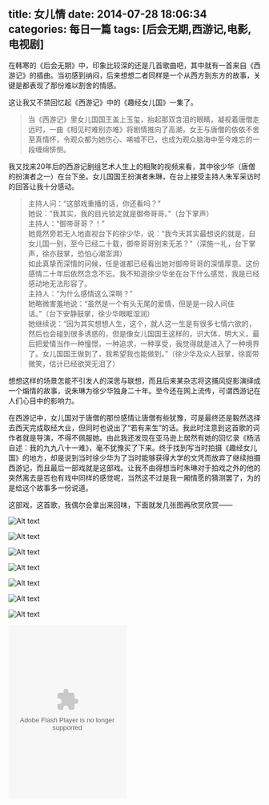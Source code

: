 title: 女儿情
date: 2014-07-28 18:06:34
categories: 每日一篇
tags: [后会无期,西游记,电影,电视剧]
---

在韩寒的《后会无期》中，印象比较深的还是几首歌曲吧，其中就有一首来自《西游记》的插曲。当初感到纳闷，后来想想二者同样是一个从西方到东方的故事，关键是都表现了那份难以割舍的情感。  

这让我又不禁回忆起《西游记》中的《趣经女儿国》一集了。
>当《西游记》里女儿国国王盖上玉玺，抬起那双含泪的眼睛，凝视着唐僧走远时，一曲《相见时难别亦难》将剧情推向了高潮，女王与唐僧的依依不舍至真情怀，令观众都为她伤心、唏嘘不已，也成为观众脑海中至今难忘的一段缠绵悱恻。 

我又找来20年后的西游记剧组艺术人生上的相聚的视频来看，其中徐少华（唐僧的扮演者之一）在台下坐。女儿国国王扮演者朱琳，在台上接受主持人朱军采访时的回答让我十分感动。
>主持人问：“这部戏重播的话，你还看吗？”    
她说：“我其实，我的目光锁定就是御帝哥哥。”（台下掌声）    
主持人：“御帝哥哥？！”    
她竟然旁若无人地直视台下的徐少华，说：“我今天其实最想说的就是，自女儿国一别，至今已经二十载，御帝哥哥别来无恙？<!--more-->”（深施一礼，台下掌声，徐亦鼓掌，恐怕心潮澎湃）    
如此真挚而深情的问候，任是谁都已经看出她对御帝哥哥的深情厚意。这份感情二十年后依然念念不忘。我不知道徐少华坐在台下什么感觉，我是已经感动地无法形容了。    
主持人：“为什么感情这么深啊？”   
她略微害羞地说：“虽然是一个有头无尾的爱情，但是是一段人间佳话。”（台下安静鼓掌，徐少华眼眶湿润）    
她继续说：“因为其实想想人生，这个，就人这一生是有很多七情六欲的，然后也会碰到很多诱惑的，但是像女儿国国王这样的，识大体，明大义，最后把爱情当作一种憧憬，一种追求，一种享受，我觉得就是进入了一种境界了。女儿国国王做到了，我希望我也能做到。”（徐少华及众人鼓掌，徐面带微笑，估计已经欲哭无泪了）

想想这样的场景怎能不引发人的深思与联想，而且后来某杂志将这捕风捉影演绎成一个煽情的故事，说朱琳为徐少华独身二十年。至今还在网上流传，可谓西游记在人们心目中的影响力。

在西游记中，女儿国对于唐僧的那份感情让唐僧有些犹豫，可是最终还是毅然选择去西天完成取经大业，但同时也说出了“若有来生”的话。我此时注意到这首歌的词作者就是导演，不得不佩服她。由此我还发现在亚马逊上居然有她的回忆录《杨洁自述：我的九九八十一难》，毫不犹豫买了下来。终于找到写当时拍摄《趣经女儿国》的地方，却是说到当时徐少华为了当时能够获得大学的文凭而放弃了继续拍摄西游记，而且最后一部戏就是这部戏。让我不由得想当时朱琳对于拍戏之外的他的突然离去是否也有戏中同样的感觉呢，当然这不过是我一厢情愿的猜测罢了，为的是给这个故事多一份说道。

这部戏，这首歌，我偶尔会拿出来回味，下面就发几张图再欣赏欣赏——  

![Alt text](http://coalchan.oss-cn-hangzhou.aliyuncs.com/%E5%A5%B3%E5%84%BF%E6%83%85/%E5%A5%B3%E7%8E%8B%E9%97%AD%E7%9B%AE.jpg)

![Alt text](http://coalchan.oss-cn-hangzhou.aliyuncs.com/%E5%A5%B3%E5%84%BF%E6%83%85/%E5%A5%B3%E7%8E%8B.jpg)

![Alt text](http://coalchan.oss-cn-hangzhou.aliyuncs.com/%E5%A5%B3%E5%84%BF%E6%83%85/%E5%B8%98%E5%90%8E%E5%A5%B3%E7%8E%8B.jpg)

![Alt text](http://coalchan.oss-cn-hangzhou.aliyuncs.com/%E5%A5%B3%E5%84%BF%E6%83%85/%E5%A5%B3%E7%8E%8B%E6%8A%9A%E5%B8%98.jpg)

![Alt text](http://coalchan.oss-cn-hangzhou.aliyuncs.com/%E5%A5%B3%E5%84%BF%E6%83%85/%E5%A5%B3%E5%84%BF%E4%B8%8E%E5%BE%A1%E5%BC%9F%E5%93%A5%E5%93%A5.jpg)

![Alt text](http://coalchan.oss-cn-hangzhou.aliyuncs.com/%E5%A5%B3%E5%84%BF%E6%83%85/%E6%9D%A5%E6%97%B6%E8%8B%A5%E6%9C%89%E7%BC%98%E5%88%86.jpg)

![Alt text](http://coalchan.oss-cn-hangzhou.aliyuncs.com/%E5%A5%B3%E5%84%BF%E6%83%85/%E6%88%91%E5%8F%AA%E6%83%B3%E4%BB%8A%E7%94%9F%E4%B8%8D%E8%A6%81%E6%9D%A5%E4%B8%96.jpg)

<embed src="http://www.xiami.com/widget/14597426_1773374767,1769932611,_235_346_FF8719_494949_1/multiPlayer.swf" type="application/x-shockwave-flash" width="235" height="346" wmode="opaque"></embed>